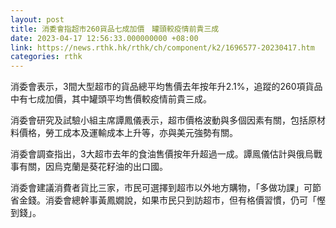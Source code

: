 ```yaml
---
layout: post
title: 消委會指超市260貨品七成加價　罐頭較疫情前貴三成
date: 2023-04-17 12:56:33.000000000 +08:00
link: https://news.rthk.hk/rthk/ch/component/k2/1696577-20230417.htm
categories: rthk
---
```


消委會表示，3間大型超市的貨品總平均售價去年按年升2.1%，追蹤的260項貨品中有七成加價，其中罐頭平均售價較疫情前貴三成。

消委會研究及試驗小組主席譚鳳儀表示，超市價格波動與多個因素有關，包括原材料價格，勞工成本及運輸成本上升等，亦與美元強勢有關。

消委會調查指出，3大超市去年的食油售價按年升超過一成。譚鳯儀估計與俄烏戰事有關，因烏克蘭是葵花籽油的出口國。

消委會建議消費者貨比三家，市民可選擇到超市以外地方購物，「多做功課」可節省金錢。消委會總幹事黃鳳嫺說，如果市民只到訪超市，但有格價習慣，仍可「慳到錢」。
